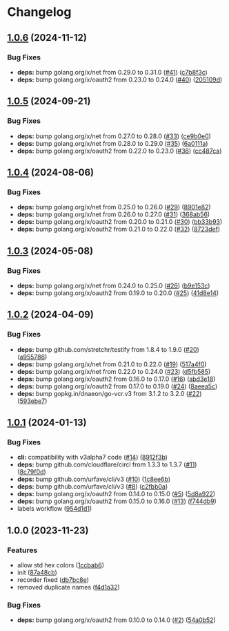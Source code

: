 # Changelog

## [1.0.6](https://github.com/shanduur/labeler/compare/v1.0.5...v1.0.6) (2024-11-12)


### Bug Fixes

* **deps:** bump golang.org/x/net from 0.29.0 to 0.31.0 ([#41](https://github.com/shanduur/labeler/issues/41)) ([c7b8f3c](https://github.com/shanduur/labeler/commit/c7b8f3c81cd95b20ea202128afc70b83efe163bb))
* **deps:** bump golang.org/x/oauth2 from 0.23.0 to 0.24.0 ([#40](https://github.com/shanduur/labeler/issues/40)) ([205109d](https://github.com/shanduur/labeler/commit/205109d93d3594291d6cef2c72f734170928ca0a))

## [1.0.5](https://github.com/shanduur/labeler/compare/v1.0.4...v1.0.5) (2024-09-21)


### Bug Fixes

* **deps:** bump golang.org/x/net from 0.27.0 to 0.28.0 ([#33](https://github.com/shanduur/labeler/issues/33)) ([ce9b0e0](https://github.com/shanduur/labeler/commit/ce9b0e0827f9d40c55e79bb6b8bd21f5ac2d871f))
* **deps:** bump golang.org/x/net from 0.28.0 to 0.29.0 ([#35](https://github.com/shanduur/labeler/issues/35)) ([6a0111a](https://github.com/shanduur/labeler/commit/6a0111adb10909b0317fd11958e9d2e65b4a7dbb))
* **deps:** bump golang.org/x/oauth2 from 0.22.0 to 0.23.0 ([#36](https://github.com/shanduur/labeler/issues/36)) ([cc487ca](https://github.com/shanduur/labeler/commit/cc487caf21dd30cdd72f3bcaf9f2ab7118cf63d4))

## [1.0.4](https://github.com/shanduur/labeler/compare/v1.0.3...v1.0.4) (2024-08-06)


### Bug Fixes

* **deps:** bump golang.org/x/net from 0.25.0 to 0.26.0 ([#29](https://github.com/shanduur/labeler/issues/29)) ([8901e82](https://github.com/shanduur/labeler/commit/8901e82736ddd126cc121f05845d27e74649731f))
* **deps:** bump golang.org/x/net from 0.26.0 to 0.27.0 ([#31](https://github.com/shanduur/labeler/issues/31)) ([368ab56](https://github.com/shanduur/labeler/commit/368ab560831c525776586b3cc27774c12dcbbd41))
* **deps:** bump golang.org/x/oauth2 from 0.20.0 to 0.21.0 ([#30](https://github.com/shanduur/labeler/issues/30)) ([bb33b93](https://github.com/shanduur/labeler/commit/bb33b93a72fc7882c0011db0b0b7f89b5e8c654c))
* **deps:** bump golang.org/x/oauth2 from 0.21.0 to 0.22.0 ([#32](https://github.com/shanduur/labeler/issues/32)) ([8723def](https://github.com/shanduur/labeler/commit/8723def8aea362402e9a65d9d8376d0203881b49))

## [1.0.3](https://github.com/shanduur/labeler/compare/v1.0.2...v1.0.3) (2024-05-08)


### Bug Fixes

* **deps:** bump golang.org/x/net from 0.24.0 to 0.25.0 ([#26](https://github.com/shanduur/labeler/issues/26)) ([b9e153c](https://github.com/shanduur/labeler/commit/b9e153c9e910f411f944400c6f1ff9c121989b60))
* **deps:** bump golang.org/x/oauth2 from 0.19.0 to 0.20.0 ([#25](https://github.com/shanduur/labeler/issues/25)) ([41d8e14](https://github.com/shanduur/labeler/commit/41d8e147d84240335bb81440ca3fe4ecd5e1f5f8))

## [1.0.2](https://github.com/shanduur/labeler/compare/v1.0.1...v1.0.2) (2024-04-09)


### Bug Fixes

* **deps:** bump github.com/stretchr/testify from 1.8.4 to 1.9.0 ([#20](https://github.com/shanduur/labeler/issues/20)) ([a955786](https://github.com/shanduur/labeler/commit/a95578614c9d6945a0aec8a5c8223549eb488c85))
* **deps:** bump golang.org/x/net from 0.21.0 to 0.22.0 ([#19](https://github.com/shanduur/labeler/issues/19)) ([517a4f0](https://github.com/shanduur/labeler/commit/517a4f0e74f15b014eb5e709be642d5174803ea4))
* **deps:** bump golang.org/x/net from 0.22.0 to 0.24.0 ([#23](https://github.com/shanduur/labeler/issues/23)) ([d5fb585](https://github.com/shanduur/labeler/commit/d5fb58545a9bbec7236012dafbc448cd7b564dea))
* **deps:** bump golang.org/x/oauth2 from 0.16.0 to 0.17.0 ([#16](https://github.com/shanduur/labeler/issues/16)) ([abd3e18](https://github.com/shanduur/labeler/commit/abd3e1802766fa9319ee39db90f7a11ed094ee28))
* **deps:** bump golang.org/x/oauth2 from 0.17.0 to 0.19.0 ([#24](https://github.com/shanduur/labeler/issues/24)) ([8aeea5c](https://github.com/shanduur/labeler/commit/8aeea5c9a863d7fbfe00e6933737651c1030d620))
* **deps:** bump gopkg.in/dnaeon/go-vcr.v3 from 3.1.2 to 3.2.0 ([#22](https://github.com/shanduur/labeler/issues/22)) ([593ebe7](https://github.com/shanduur/labeler/commit/593ebe764b756ecfae98560916ed1cfbae147b6a))

## [1.0.1](https://github.com/shanduur/labeler/compare/v1.0.0...v1.0.1) (2024-01-13)


### Bug Fixes

* **cli:** compatibility with v3alpha7 code ([#14](https://github.com/shanduur/labeler/issues/14)) ([8912f3b](https://github.com/shanduur/labeler/commit/8912f3b4a6f37362710d61f148ec091c4a437083))
* **deps:** bump github.com/cloudflare/circl from 1.3.3 to 1.3.7 ([#11](https://github.com/shanduur/labeler/issues/11)) ([8c79f0d](https://github.com/shanduur/labeler/commit/8c79f0d28f78dd269a7577453d4b304ebeffeefc))
* **deps:** bump github.com/urfave/cli/v3 ([#10](https://github.com/shanduur/labeler/issues/10)) ([1c8ee6b](https://github.com/shanduur/labeler/commit/1c8ee6b51aa9ba40623ff88e5031476c822c8d81))
* **deps:** bump github.com/urfave/cli/v3 ([#8](https://github.com/shanduur/labeler/issues/8)) ([c2fbb0a](https://github.com/shanduur/labeler/commit/c2fbb0a7f56325fbd111858dafadff3b953a18c7))
* **deps:** bump golang.org/x/oauth2 from 0.14.0 to 0.15.0 ([#5](https://github.com/shanduur/labeler/issues/5)) ([5d8a922](https://github.com/shanduur/labeler/commit/5d8a92258602c8f8ce3e080030bd0506fc32a57d))
* **deps:** bump golang.org/x/oauth2 from 0.15.0 to 0.16.0 ([#13](https://github.com/shanduur/labeler/issues/13)) ([f744db9](https://github.com/shanduur/labeler/commit/f744db9104ba194d77ecec2dd99c454642b68fc5))
* labels workflow ([954d1d1](https://github.com/shanduur/labeler/commit/954d1d14ac0401f78120abc1d8b0925350b7e478))

## 1.0.0 (2023-11-23)


### Features

* allow std hex colors ([1ccbab6](https://github.com/shanduur/labeler/commit/1ccbab68329087c8b680e39b8c274ba3dee2ecbc))
* init ([87a48cb](https://github.com/shanduur/labeler/commit/87a48cb9985a87c47874dcc343b6c2595781e696))
* recorder fixed ([db7bc8e](https://github.com/shanduur/labeler/commit/db7bc8e96332012bd6b81fc03ec21d8230f4f3cf))
* removed duplicate names ([f4d1a32](https://github.com/shanduur/labeler/commit/f4d1a326a10ff01d49db76c32196ad5c9f6bd76d))


### Bug Fixes

* **deps:** bump golang.org/x/oauth2 from 0.10.0 to 0.14.0 ([#2](https://github.com/shanduur/labeler/issues/2)) ([54a0b52](https://github.com/shanduur/labeler/commit/54a0b52fa12ef2f9cfe3f104e2a0f29aeec185a9))
